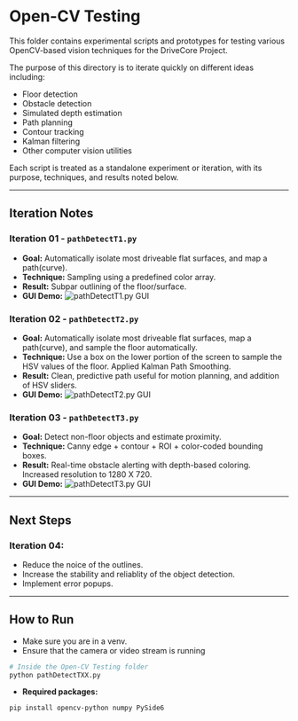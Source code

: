 # Open-CV Testing

This folder contains experimental scripts and prototypes for testing various OpenCV-based vision techniques for the DriveCore Project.

The purpose of this directory is to iterate quickly on different ideas including:
- Floor detection
- Obstacle detection
- Simulated depth estimation
- Path planning
- Contour tracking
- Kalman filtering
- Other computer vision utilities

Each script is treated as a standalone experiment or iteration, with its purpose, techniques, and results noted below.

---

## Iteration Notes

### Iteration 01 - `pathDetectT1.py`
- **Goal:** Automatically isolate most driveable flat surfaces, and map a path(curve).
- **Technique:** Sampling using a predefined color array.
- **Result:** Subpar outlining of the floor/surface.
- **GUI Demo:**
![pathDetectT1.py GUI](T1.GUI.png)

### Iteration 02 - `pathDetectT2.py`
- **Goal:** Automatically isolate most driveable flat surfaces, map a path(curve), and sample the floor automatically. 
- **Technique:** Use a box on the lower portion of the screen to sample the HSV values of the floor. Applied Kalman Path Smoothing.
- **Result:** Clean, predictive path useful for motion planning, and addition of HSV sliders.
- **GUI Demo:**
![pathDetectT2.py GUI](T2.GUI.png)

### Iteration 03 - `pathDetectT3.py`
- **Goal:** Detect non-floor objects and estimate proximity.
- **Technique:** Canny edge + contour + ROI + color-coded bounding boxes.
- **Result:** Real-time obstacle alerting with depth-based coloring. Increased resolution to 1280 X 720.
- **GUI Demo:**
![pathDetectT3.py GUI](T3.GUI.png)

---

## Next Steps

### Iteration 04:
- Reduce the noice of the outlines.
- Increase the stability and reliablity of the object detection.
- Implement error popups.

---

## How to Run

- Make sure you are in a venv.
- Ensure that the camera or video stream is running

```bash
# Inside the Open-CV Testing folder
python pathDetectTXX.py
```

- **Required packages:**
```bash
pip install opencv-python numpy PySide6
```
